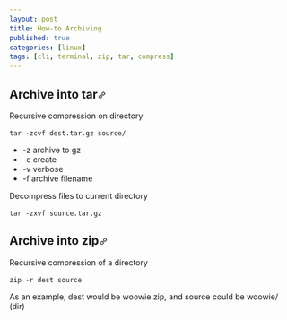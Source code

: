 ```yaml
---
layout: post
title: How-to Archiving
published: true
categories: [linux]
tags: [cli, terminal, zip, tar, compress]
---
```


## Archive into tar[![permalink](/assets/permalink.png)]({{page.url}}#archive-into-tar)

Recursive compression on directory

    tar -zcvf dest.tar.gz source/

* -z archive to gz
* -c create
* -v verbose
* -f archive filename

Decompress files to current directory

    tar -zxvf source.tar.gz

## Archive into zip[![permalink](/assets/permalink.png)]({{page.url}}#archive-into-zip)

Recursive compression of a directory

    zip -r dest source

As an example, dest would be woowie.zip, and source could be woowie/ (dir)
